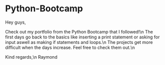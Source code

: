 # Python-Bootcamp

Hey guys,

Check out my portfolio from the Python Bootcamp that I followed!\n
The first days go back to the basics like inserting a print statement or asking for input aswell as making if statements and loops.\n
The projects get more difficult when the days increase. Feel free to check them out.\n

Kind regards,\n
Raymond
